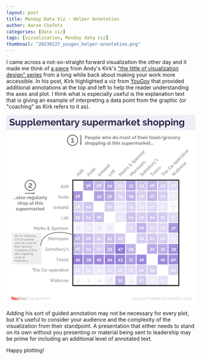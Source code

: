 ```yaml
---
layout: post
title: Monday Data Viz - Helper Annotation
author: Aaron Chafetz
categories: [data viz]
tags: [vizualisation, Monday data viz]
thumbnail: "20230227_yougov_helper-annotation.png"
---
```


 I came across a not-so-straight forward visualization the other day and it made me think of [a piece](https://www.visualisingdata.com/2019/04/the-little-of-visualisation-design-part-63/) from Andy's Kirk's ["the little of visualization design" series](https://visualisingdata.com/2016/03/little-visualisation-design/) from a long while back about making your work more accessible. In his post, Kirk highlighted a viz from [YouGov](https://yougov.co.uk/topics/consumer/articles-reports/2019/04/05/tesco-nations-primary-secondary-supermarket) that provided additional annotations at the top and left to help the reader understanding the axes and plot. I think what is especially useful is the explanation text that is giving an example of interpreting a data point from the graphic (or "coaching" as Kirk refers to it as).

![heatmap with annotation to help reader understand axes and cells](/assets/images/posts/20230227_yougov_helper-annotation.png)

Adding his sort of guided annotation may not be necessary for every plot, but it's useful to consider your audience and the complexity of the visualization from their standpoint. A presentation that either needs to stand on its own without you presenting or material being sent to leadership may be prime for including an additional level of annotated text.

Happy plotting!